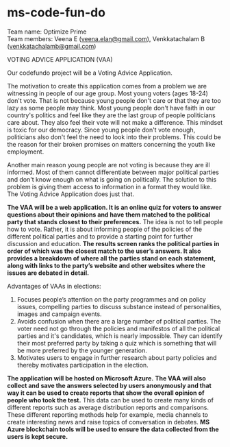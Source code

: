 # ms-code-fun-do

Team name: Optimize Prime  
Team members: Veena E (veena.elan@gmail.com), Venkkatachalam B (venkkatachalamb@gmail.com)  

VOTING ADVICE APPLICATION (VAA)  
  
Our codefundo project will be a Voting Advice Application.  

The motivation to create this application comes from a problem we are witnessing in people of our age group. Most young voters (ages 18-24) don't vote. That is not because young people don't care or that they are too lazy as some people may think. Most young people don't have faith in our country's politics and feel like they are the last group of people politicians care about. They also feel their vote will not make a difference. This mindset is toxic for our democracy. Since young people don't vote enough, politicians also don't feel the need to look into their problems. This could be the reason for their broken promises on matters concerning the youth like employment.  
  
Another main reason young people are not voting is because they are ill informed. Most of them cannot differentiate between major political parties and don't know enough on what is going on politically. The solution to this problem is giving them access to information in a format they would like. The Voting Advice Application does just that.  
  
**The VAA will be a web application. It is an online quiz for voters to answer questions about their opinions and have them matched to the political party that stands closest to their preferences.** The idea is not to tell people how to vote. Rather, it is about informing people of the policies of the different political parties and to provide a starting point for further discussion and education. **The results screen ranks the political parties in order of which was the closest match to the user’s answers. It also provides a breakdown of where all the parties stand on each statement, along with links to the party’s website and other websites where the issues are debated in detail.**

Advantages of VAAs in elections:

1) Focuses people’s attention on the party programmes and on policy issues, compelling parties to discuss substance instead of personalities, images and campaign events.
2) Avoids confusion when there are a large number of political parties. The voter need not go through the policies and manifestos of all the political parties and it's candidates, which is nearly impossible. They can identify their most preferred party by taking a quiz which is something that will be more preferred by the younger generation.  
3) Motivates users to engage in further research about party policies and thereby motivates participation in the election.

**The application will be hosted on Microsoft Azure.**
**The VAA will also collect and save the answers selected by users anonymously and that way it can be used to create reports that show the overall opinion of people who took the test.** This data can be used to create many kinds of different reports such as average distribution reports and comparisons. These different reporting methods help for example, media channels to create interesting news and raise topics of conversation in debates. 
**MS Azure blockchain tools will be used to ensure the data collected from the users is kept secure.**
